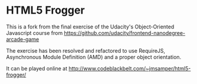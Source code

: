 HTML5 Frogger
=============

This is a fork from the final exercise of the Udacity's Object-Oriented Javascript course
from https://github.com/udacity/frontend-nanodegree-arcade-game

The exercise has been resolved and refactored to use RequireJS, Asynchronous Module Definition (AMD)
and a proper object orientation.

It can be played online at http://www.codeblackbelt.com/~jmsamper/html5-frogger/

